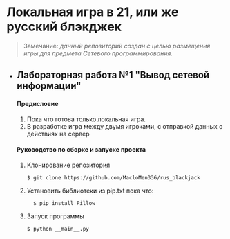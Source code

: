 # Локальная игра в 21, или же русский блэкджек
 > Замечание: *данный репозиторий создан с целью размещения игры для предмета Сетевого программирования.*
+ ## Лабораторная работа №1 "Вывод сетевой информации"
	#### **Предисловие**
	1. Пока что готова только локальная игра.
	2. В разработке игра между двумя игроками, с отправкой данных о действиях на сервер
	#### **Руководство по сборке и запуске проекта**
	1. Клонирование репозитория
		```
		$ git clone https://github.com/MacloMen336/rus_blackjack
		```
  2. Установить библиотеки из pip.txt пока что:
	  ```
		$ pip install Pillow
		```
	3. Запуск программы
		```
		$ python __main__.py
		```
